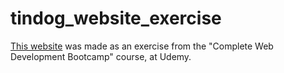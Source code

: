 # tindog_website_exercise
[This website](https://key0412.github.io/tindog_website_exercise/) was made as an exercise from the "Complete Web Development Bootcamp" course, at Udemy.
